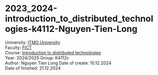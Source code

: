 # 2023_2024-introduction_to_distributed_technologies-k4112-Nguyen-Tien-Long

University: [ITMO University](https://itmo.ru/ru/)  
Faculty: [FICT](https://fict.itmo.ru)  
Course: [Introduction to distributed technologies](https://github.com/itmo-ict-faculty/introduction-to-distributed-technologies)  
Year: 2024/2025
Group: K4112c  
Author: Nguyen Tien Long
Date of create: 10.12.2024  
Date of finished: 21.12.2024
